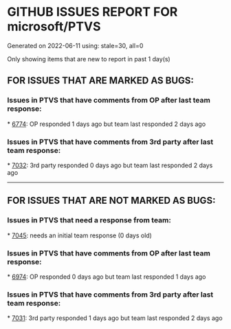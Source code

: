 
# GITHUB ISSUES REPORT FOR microsoft/PTVS


Generated on 2022-06-11 using: stale=30, all=0


Only showing items that are new to report in past 1 day(s)


## FOR ISSUES THAT ARE MARKED AS BUGS:


### Issues in PTVS that have comments from OP after last team response:


\* [6774](https://github.com/microsoft/PTVS/issues/6774 "The Python installed from Microsoft Store couldn't view installed packages when first use the environment."): OP responded 1 days ago but team last responded 2 days ago

### Issues in PTVS that have comments from 3rd party after last team response:


\* [7032](https://github.com/microsoft/PTVS/issues/7032 "python editor code-folding for def and class code blocks not working properly in release 17.2.3"): 3rd party responded 0 days ago but team last responded 2 days ago

---

## FOR ISSUES THAT ARE NOT MARKED AS BUGS:


### Issues in PTVS that need a response from team:


\* [7045](https://github.com/microsoft/PTVS/issues/7045 "Failed to start a decorator and show potential decorators when type @."): needs an initial team response (0 days old)

### Issues in PTVS that have comments from OP after last team response:


\* [6974](https://github.com/microsoft/PTVS/issues/6974 "No IntelliSense when import folder under the workspace."): OP responded 0 days ago but team last responded 1 days ago

### Issues in PTVS that have comments from 3rd party after last team response:


\* [7031](https://github.com/microsoft/PTVS/issues/7031 "Pytorch package debugging unavailable due file naming"): 3rd party responded 1 days ago but team last responded 2 days ago
